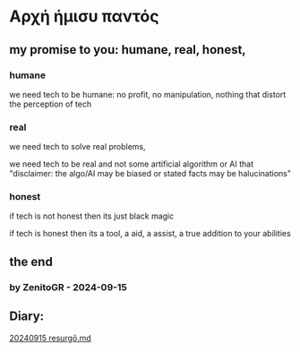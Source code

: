# Αρχή ήμισυ παντός

## my promise to you: humane, real, honest,

### humane

we need tech to be humane: no profit, no manipulation, nothing that distort the perception of tech

### real

we need tech to solve real problems,

we need tech to be real and not some artificial algorithm or AI that "disclaimer: the algo/AI may be biased or stated facts may be halucinations"

### honest

if tech is not honest then its just black magic

if tech is honest then its a tool, a aid, a assist, a true addition to your abilities

## the end

### by ZenitoGR - 2024-09-15

## Diary:

[20240915 resurgō.md](https://github.com/zenitogr/git-init-zen/blob/main/diary/20240915%20resurg%C5%8D.md#to-rise-again-spring-up-anew)
